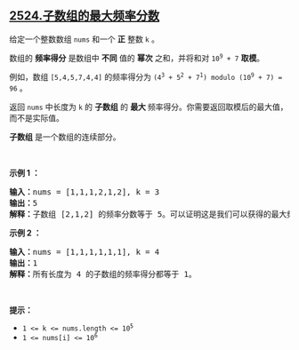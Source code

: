 ## [2524.子数组的最大频率分数](https://leetcode.cn/problems/maximum-frequency-score-of-a-subarray/)
<p>给定一个整数数组 <code>nums</code> 和一个 <strong>正</strong> 整数 <code>k</code> 。</p>

<p>数组的 <strong>频率得分</strong> 是数组中 <strong>不同</strong> 值的 <strong>幂次</strong> 之和，并将和对&nbsp;<code>10<sup>9</sup>&nbsp;+ 7</code> <strong>取模</strong>。</p>

<p>例如，数组 <code>[5,4,5,7,4,4]</code> 的频率得分为 <code>(4<sup>3</sup>&nbsp;+ 5<sup>2</sup>&nbsp;+ 7<sup>1</sup>) modulo (10<sup>9</sup>&nbsp;+ 7) = 96</code> 。</p>

<p>返回 <code>nums</code> 中长度为 <code>k</code> 的 <strong>子数组</strong> 的 <strong>最大&nbsp;</strong>频率得分。你需要返回取模后的最大值，而不是实际值。</p>

<p><strong>子数组</strong>&nbsp;是一个数组的连续部分。</p>

<p>&nbsp;</p>

<p><strong class="example">示例 1 ：</strong></p>

<pre>
<b>输入：</b>nums = [1,1,1,2,1,2], k = 3
<b>输出：</b>5
<b>解释：</b>子数组 [2,1,2] 的频率分数等于 5。可以证明这是我们可以获得的最大频率分数。
</pre>

<p><strong class="example">示例 2 ：</strong></p>

<pre>
<b>输入：</b>nums = [1,1,1,1,1,1], k = 4
<b>输出：</b>1
<b>解释：</b>所有长度为 4 的子数组的频率得分都等于 1。
</pre>

<p>&nbsp;</p>

<p><strong>提示：</strong></p>

<ul>
	<li><code>1 &lt;= k &lt;= nums.length &lt;= 10<sup>5</sup></code></li>
	<li><code>1 &lt;= nums[i] &lt;= 10<sup>6</sup></code></li>
</ul>
